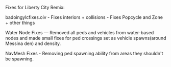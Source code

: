 Fixes for Liberty City Remix:

badoingylcfixes.oiv - Fixes interiors + collisions - Fixes Popcycle and Zone + other things

Water Node Fixes — Removed all peds and vehicles from water-based nodes and made small fixes for ped crossings set as vehicle spawns(around Messina den) and density.


NavMesh Fixes - Removing ped spawning ability from areas they shouldn't be spawning.

